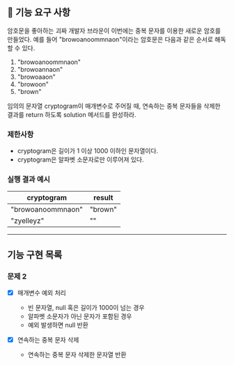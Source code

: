 ## 🚀 기능 요구 사항

암호문을 좋아하는 괴짜 개발자 브라운이 이번에는 중복 문자를 이용한 새로운 암호를 만들었다. 예를 들어 "browoanoommnaon"이라는 암호문은 다음과 같은 순서로 해독할 수 있다.

1. "browoanoommnaon"
2. "browoannaon"
3. "browoaaon"
4. "browoon"
5. "brown"

임의의 문자열 cryptogram이 매개변수로 주어질 때, 연속하는 중복 문자들을 삭제한 결과를 return 하도록 solution 메서드를 완성하라.

### 제한사항

- cryptogram은 길이가 1 이상 1000 이하인 문자열이다.
- cryptogram은 알파벳 소문자로만 이루어져 있다.

### 실행 결과 예시

| cryptogram | result |
| --- | --- |
| "browoanoommnaon" | "brown" |
| "zyelleyz" | "" |

---

## 기능 구현 목록

### 문제 2

-[x] 매개변수 예외 처리
  - 빈 문자열, null 혹은 길이가 1000이 넘는 경우
  - 알파벳 소문자가 아닌 문자가 포함된 경우
  - 예외 발생하면 null 반환

-[x] 연속하는 중복 문자 삭제
  - 연속하는 중복 문자 삭제한 문자열 반환